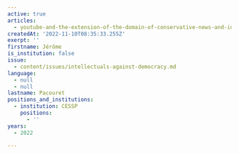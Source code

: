 ```yaml
---
active: true
articles:
  - youtube-and-the-extension-of-the-domain-of-conservative-news-and-ideas
createdAt: '2022-11-10T08:35:33.255Z'
exerpt: ''
firstname: Jérôme
is_institution: false
issue:
  - content/issues/intellectuals-against-democracy.md
language:
  - null
  - null
lastname: Pacouret
positions_and_institutions:
  - institution: CESSP
    positions:
      - ''
years:
  - 2022

---
```

